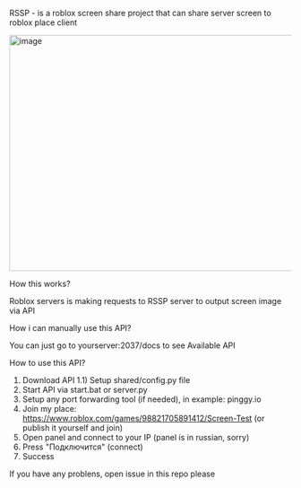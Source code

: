RSSP - is a roblox screen share project that can share server screen to roblox place client


<img width="886" height="421" alt="image" src="https://github.com/user-attachments/assets/c7e7d585-c7d1-4ed9-8e86-37ed04b6150d" />


How this works?

Roblox servers is making requests to RSSP server to output screen image via API

How i can manually use this API?

You can just go to yourserver:2037/docs to see Available API

How to use this API?

1) Download API
1.1) Setup shared/config.py file
2) Start API via start.bat or server.py
3) Setup any port forwarding tool (if needed), in example: pinggy.io
4) Join my place: https://www.roblox.com/games/98821705891412/Screen-Test (or publish it yourself and join)
5) Open panel and connect to your IP (panel is in russian, sorry)
6) Press "Подключится" (connect)
7) Success

If you have any problens, open issue in this repo please

